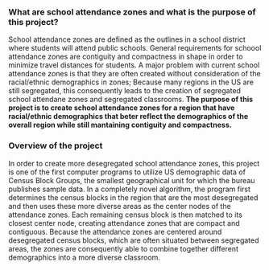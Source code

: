 ### What are school attendance zones and what is the purpose of this project?

School attendance zones are defined as the outlines in a school district where students will attend public schools. General requirements for schoool attendance zones are contiguity and compactness in shape in order to minimize travel distances for students. A major problem with current school attendance zones is that they are often created without consideration of the racial/ethnic demographics in zones; Because many regions in the US are still segregated, this consequently leads to the creation of segregated school attendane zones and segregated classrooms. **The purpose of this project is to create school attendance zones for a region that have racial/ethnic demographics that beter reflect the demographics of the overall region while still mantaining contiguity and compactness.**  

### Overview of the project

In order to create more desegregated school attendance zones, this project is one of the first computer programs to utilize US demographic data of Census Block Groups, the smallest geographical unit for which the bureau publishes sample data. In a completely novel algorithm, the program first determines the census blocks in the region that are the most desegregated and then uses these more diverse areas as the center nodes of the attendance zones. Each remaining census block is then matched to its closest center node, creating attendance zones that are compact and contiguous. Because the attendance zones are centered around desegregated census blocks, which are often situated between segregated areas, the zones are consequently able to combine together different demographics into a more diverse classroom. 
